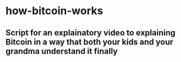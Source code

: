 # how-bitcoin-works
## Script for an explainatory video to explaining Bitcoin in a way that both your kids and your grandma understand it finally
